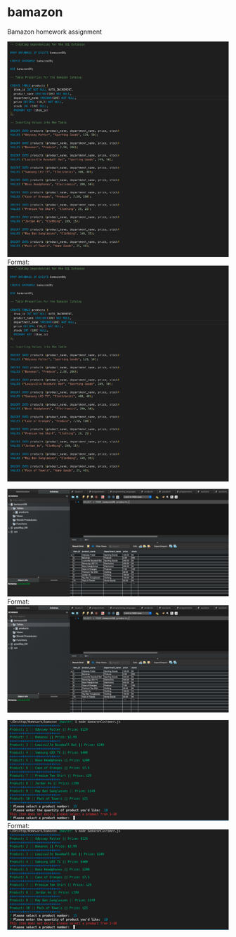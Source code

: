 # bamazon
Bamazon homework assignment 

![Image of SQL Table in VS Code](Screen%20Shot%202019-03-27%20at%206.36.38%20PM.png)
Format: ![Table Image in Terminal](https://github.com/nicky2quicky/bamazon/blob/master/Screen%20Shot%202019-03-27%20at%206.36.38%20PM.png)

![Image of SQL Table in MySql](Screen%20Shot%202019-03-27%20at%206.36.01%20PM.png)
Format: ![Table Image in MySQL](https://github.com/nicky2quicky/bamazon/blob/master/Screen%20Shot%202019-03-27%20at%206.36.01%20PM.png)

![Image of First Product Menu in Terminal](Screen%20Shot%202019-03-27%20at%206.35.37%20PM.png)
Format: ![Image of First Product Menu in Terminal](https://github.com/nicky2quicky/bamazon/blob/master/Screen%20Shot%202019-03-27%20at%206.35.37%20PM.png)

